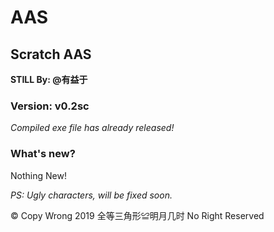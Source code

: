 # AAS
## Scratch AAS
**STILL By: @有益于**
### Version: v0.2sc

*Compiled exe file has already released!*

### What's new?
Nothing New!

*PS: Ugly characters, will be fixed soon.*

© Copy Wrong 2019  全等三角形≌明月几时 No Right Reserved 
